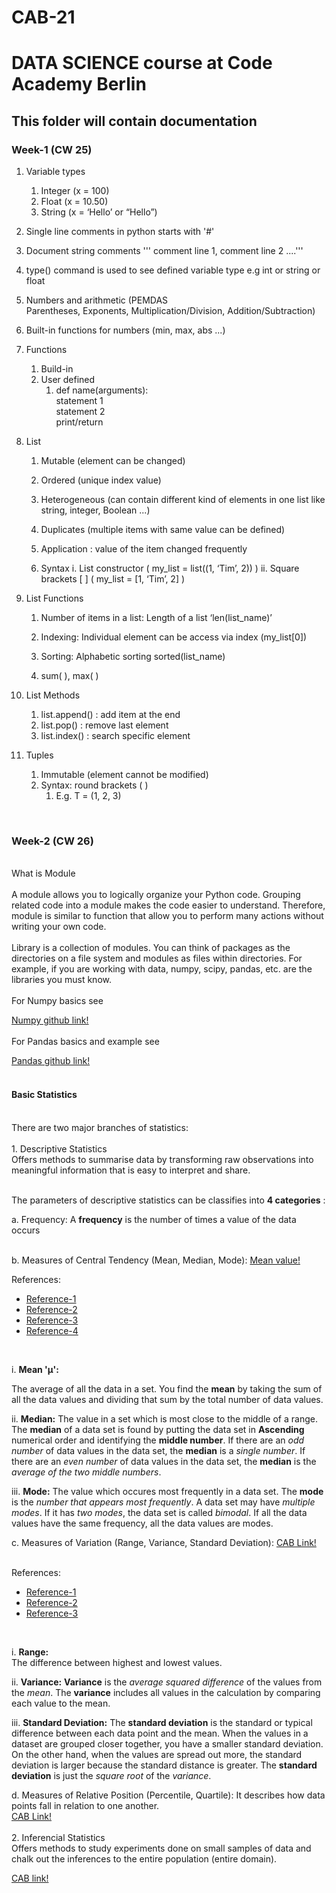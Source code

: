 
# CAB-21

# DATA SCIENCE course at Code Academy Berlin

## This folder will contain documentation

### Week-1 (CW 25)

1. Variable types
	1. Integer (x = 100)
	1. Float (x = 10.50)
	1. String (x = ‘Hello’ or “Hello”)

1. Single line comments in python starts with '#'

1. Document string comments ''' comment line 1, comment line 2 ....'''

1. type() command is used to see defined variable type e.g int or string or float

1. Numbers and arithmetic (PEMDAS Parentheses, Exponents, Multiplication/Division, Addition/Subtraction)

1. Built-in functions for numbers (min, max, abs ...)

1. Functions
	1. Build-in
	1. User defined
		1. def name(arguments):<br />
			statement 1<br />
			statement 2<br />
			print/return<br />

1. List 
	1. Mutable (element can be changed)
	1. Ordered (unique index value)
	1. Heterogeneous (can contain different kind of elements in one list like string, integer, Boolean ...)
	1. Duplicates (multiple items with same value can be defined)
	1. Application : value of the item changed frequently

	1. Syntax
		i. List constructor ( my_list = list((1, ‘Tim’, 2)) )
		ii. Square brackets [ ] ( my_list = [1, ‘Tim’, 2] )

1. List Functions
	1. Number of items in a list: Length of a list ‘len(list_name)’

	1. Indexing: Individual element can be access via index (my_list[0])
	1. Sorting: Alphabetic sorting sorted(list_name)
	1. sum( ), max( )
 
1. List Methods
	1. list.append() : add item at the end
	1. list.pop() : remove last element
	1. list.index() : search specific element
1. Tuples
	1. Immutable (element cannot be modified)
	1. Syntax: round brackets ( )
		1. E.g. T = (1, 2, 3)

<br />

### Week-2 (CW 26)
<br/>
What is Module <br/>
<br/>
A module allows you to logically organize your Python code. Grouping related code into a module makes the code easier to understand. Therefore, module is similar to function that allow you to perform many actions without writing your own code. <br/>
<br/>
Library is a collection of modules. You can think of packages as the directories on a file system and modules as files within directories. For example, if you are working with data, numpy, scipy, pandas, etc. are the libraries you must know. <br/>
<br/>
For Numpy basics see 

[Numpy github link!](https://github.com/Daredeveil/CAB-21/blob/main/numpy_ex.ipynb) <br/>
<br/>
For Pandas basics and example see 

[Pandas github link!](https://github.com/Daredeveil/CAB-21/blob/main/Pandas_basic.ipynb) <br/>
<br/>

#### Basic Statistics
<br/>
There are two major branches of statistics: <br/>
<br/>
1. Descriptive Statistics <br/>
Offers methods to summarise data by transforming raw observations into meaningful information that is easy to interpret and share. <br/>
<br/>

The parameters of descriptive statistics can be classifies into **4 categories** :
<br/>

a. Frequency: A **frequency** is the number of times a value of the data occurs <br/>
<br/>

b. Measures of Central Tendency (Mean, Median, Mode):
[Mean value!](https://i0.wp.com/dsft.code-data-ai.com/wp-content/uploads/2019/12/1-stat-4.jpg?w=600&ssl=1)
<br/>

References: 
* [Reference-1](https://www.calculators.org/math/mean-median-mode.php)
* [Reference-2](http://statisticshelper.com/mean-median-mode-calculator#answer)
* [Reference-3](https://www.youtube.com/watch?v=zjHfAhcU6kE&ab_channel=TheOrganicChemistryTutor)
* [Reference-4](https://www.youtube.com/watch?v=GaEvFaVa6OU&ab_channel=WendymathsIsacsson)
<br/>

i. **Mean 'μ':**
<br/>

The average of all the data in a set. You find the **mean** by taking the sum of all the data values and dividing that sum by the total number of data values.
<br/>

ii. **Median:**
The value in a set which is most close to the middle of a range. The **median** of a data set is found by putting the data set in **Ascending** numerical order and identifying the **middle number**. If there are an *odd number* of data values in the data set, the **median** is a *single number*. If there are an *even number* of data values in the data set, the **median** is the *average of the two middle numbers*.
<br/>

iii. **Mode:**
The value which occures most frequently in a data set. The **mode** is the *number that appears most frequently*. A data set may have *multiple modes*. If it has *two modes*, the data set is called *bimodal*. If all the data values have the same frequency, all the data values are modes.
<br/>

c. Measures of Variation (Range, Variance, Standard Deviation): [CAB Link!](https://dsft.code-data-ai.com/stats-1/#:~:text=The-,parameters,-Variance%20and%20Standard)<br/>
<br/>

References: 
* [Reference-1](https://statisticsbyjim.com/basics/variability-range-interquartile-variance-standard-deviation/)
* [Reference-2](https://online.stat.psu.edu/stat500/lesson/1/1.5/1.5.3)
* [Reference-3](https://stattrek.com/descriptive-statistics/variability.aspx)
<br/>

i. **Range:**
<br/>
The difference between highest and lowest values.
<br/>

ii. **Variance:**
**Variance** is the *average squared difference* of the values from the *mean*. The **variance** includes all values in the calculation by comparing each value to the mean.
<br/>

iii. **Standard Deviation:**
The **standard deviation** is the standard or typical difference between each data point and the mean. When the values in a dataset are grouped closer together, you have a smaller standard deviation. On the other hand, when the values are spread out more, the standard deviation is larger because the standard distance is greater.
The **standard deviation** is just the *square root* of the *variance*.
<br/>

d. Measures of Relative Position (Percentile, Quartile): It describes how data points fall in relation to one another.<br/>
[CAB Link!](https://dsft.code-data-ai.com/stats-1/#:~:text=points%20fall%C2%A0in-,relation,-to%C2%A0one%20another)
<br/>
<br/>
2. Inferencial Statistics <br/>
Offers methods to study experiments done on small samples of data and chalk out the inferences to the entire population (entire domain).

[CAB link!](https://dsft.code-data-ai.com/stats-1/#:~:text=in%20overall%20distribution%20%3F-,Inferential%20Statistics,-Inferential%20statistics%20use)
